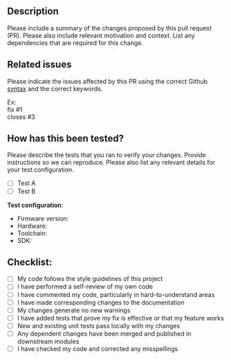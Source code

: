 ## Description

Please include a summary of the changes proposed by this pull request (PR). Please also include relevant motivation and context. List any dependencies that are required for this change.


## Related issues

Please indicate the issues affected by this PR using the correct Github [syntax](https://docs.github.com/en/issues/tracking-your-work-with-issues/linking-a-pull-request-to-an-issue) and the correct keywords.

Ex:  
fix #1  
closes #3

## How has this been tested?

Please describe the tests that you ran to verify your changes. Provide instructions so we can reproduce. Please also list any relevant details for your test configuration.

- [ ] Test A
- [ ] Test B

**Test configuration**:
* Firmware version:
* Hardware:
* Toolchain:
* SDK:

## Checklist:

- [ ] My code follows the style guidelines of this project
- [ ] I have performed a self-review of my own code
- [ ] I have commented my code, particularly in hard-to-understand areas
- [ ] I have made corresponding changes to the documentation
- [ ] My changes generate no new warnings
- [ ] I have added tests that prove my fix is effective or that my feature works
- [ ] New and existing unit tests pass locally with my changes
- [ ] Any dependent changes have been merged and published in downstream modules
- [ ] I have checked my code and corrected any misspellings

